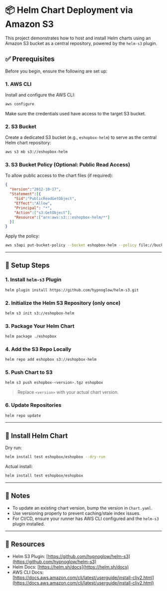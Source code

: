 # 📦 Helm Chart Deployment via Amazon S3

This project demonstrates how to host and install Helm charts using an Amazon S3 bucket as a central repository, powered by the `helm-s3` plugin.


## ✅ Prerequisites

Before you begin, ensure the following are set up:

### 1. AWS CLI
Install and configure the AWS CLI:

```bash
aws configure
````

Make sure the credentials used have access to the target S3 bucket.

### 2. S3 Bucket

Create a dedicated S3 bucket (e.g., `eshopbox-helm`) to serve as the central Helm chart repository:

```bash
aws s3 mb s3://eshopbox-helm
```

### 3. S3 Bucket Policy (Optional: Public Read Access)

To allow public access to the chart files (if required):

```json
{
  "Version":"2012-10-17",
  "Statement":[{
    "Sid":"PublicReadGetObject",
    "Effect":"Allow",
    "Principal": "*",
    "Action":["s3:GetObject"],
    "Resource":["arn:aws:s3:::eshopbox-helm/*"]
  }]
}
```

Apply the policy:

```bash
aws s3api put-bucket-policy --bucket eshopbox-helm --policy file://bucket-policy.json
```

---

## 🧰 Setup Steps

### 1. Install `helm-s3` Plugin

```bash
helm plugin install https://github.com/hypnoglow/helm-s3.git
```

### 2. Initialize the Helm S3 Repository (only once)

```bash
helm s3 init s3://eshopbox-helm
```

### 3. Package Your Helm Chart

```bash
helm package ./eshopbox
```

### 4. Add the S3 Repo Locally

```bash
helm repo add eshopbox s3://eshopbox-helm
```

### 5. Push Chart to S3

```bash
helm s3 push eshopbox-<version>.tgz eshopbox
```

> Replace `<version>` with your actual chart version.

### 6. Update Repositories

```bash
helm repo update
```

---

## 🚀 Install Helm Chart

Dry run:

```bash
helm install test eshopbox/eshopbox --dry-run
```

Actual install:

```bash
helm install test eshopbox/eshopbox
```

---

## 📌 Notes

* To update an existing chart version, bump the version in `Chart.yaml`.
* Use versioning properly to prevent caching/stale index issues.
* For CI/CD, ensure your runner has AWS CLI configured and the `helm-s3` plugin installed.

---

## 📂 Resources

* Helm S3 Plugin: [https://github.com/hypnoglow/helm-s3](https://github.com/hypnoglow/helm-s3)
* Helm Docs: [https://helm.sh/docs](https://helm.sh/docs)
* AWS CLI Docs: [https://docs.aws.amazon.com/cli/latest/userguide/install-cliv2.html](https://docs.aws.amazon.com/cli/latest/userguide/install-cliv2.html)

